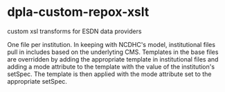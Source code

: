 dpla-custom-repox-xslt
======================

custom xsl transforms for ESDN data providers

One file per institution. In keeping with NCDHC's model, institutional files pull in includes based on the underlyting CMS. Templates in the base files are overridden by adding the appropriate template in institutional files and adding a mode attribute to the template with the value of the institution's setSpec. The template is then applied with the mode attribute set to the appropriate setSpec.
